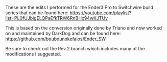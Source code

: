 These are the edits I performed for the Ender3 Pro to Switchwire build series that can be found here:
https://youtube.com/playlist?list=PL0fUJbigELQPaEfkTRW6RnBHx94wKJTUv

This is based on the conversion originally done by Triano and now worked on and maintained by DarkDog and can be found here:
https://github.com/boubounokefalos/Ender_SW

Be sure to check out the Rev.2 branch which includes many of the modifications I suggested.
